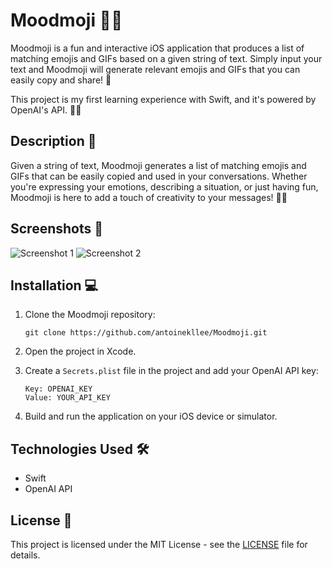 # Moodmoji 📱🤖

Moodmoji is a fun and interactive iOS application that produces a list of matching emojis and GIFs based on a given string of text. Simply input your text and Moodmoji will generate relevant emojis and GIFs that you can easily copy and share! 🎉

This project is my first learning experience with Swift, and it's powered by OpenAI's API. 🧠💡

## Description 📝

Given a string of text, Moodmoji generates a list of matching emojis and GIFs that can be easily copied and used in your conversations. Whether you're expressing your emotions, describing a situation, or just having fun, Moodmoji is here to add a touch of creativity to your messages! 🚀😄

## Screenshots 📸

![Screenshot 1](image-url-1)
![Screenshot 2](image-url-2)

## Installation 💻

1. Clone the Moodmoji repository:
   ```
   git clone https://github.com/antoinekllee/Moodmoji.git
   ```

2. Open the project in Xcode.

3. Create a `Secrets.plist` file in the project and add your OpenAI API key:
   ```
   Key: OPENAI_KEY
   Value: YOUR_API_KEY
   ```

4. Build and run the application on your iOS device or simulator.

## Technologies Used 🛠️

- Swift
- OpenAI API

## License 📄

This project is licensed under the MIT License - see the [LICENSE](LICENSE.md) file for details.
